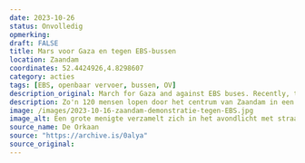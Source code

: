 ```yaml
---
date: 2023-10-26
status: Onvolledig
opmerking: 
draft: FALSE
title: Mars voor Gaza en tegen EBS-bussen
location: Zaandam
coordinates: 52.4424926,4.8298607
category: acties
tags: [EBS, openbaar vervoer, bussen, OV]
description_original: March for Gaza and against EBS buses. Recently, the city has signed a contract with EBS, an Israeli company. This contract needs to be torn up! Stop complicity.
description: Zo'n 120 mensen lopen door het centrum van Zaandam in een mars voor Gaza en tegen EBS-bussen. De vervoersregio is van plan een contract te tekenen met EBS, een "Israëlisch" bedrijf dat op een VN-sanctielijst staat wegens mensenrechtenschendingen.
image: /images/2023-10-16-zaandam-demonstratie-tegen-EBS.jpg
image_alt: Een grote menigte verzamelt zich in het avondlicht met straatlantaarns rond een podium. Op het geeft iemand een toespraak. Ook staan er verschillende mensen op het podium die prominent een grote Palestijnse vlag omhoog gehouden. Mensen in de menigte dragen voornamelijk jassen en hoodies, wat aangeeft dat het een koele avond is. Een aanzienlijke hoeveelheid oranje-rode rook waait in de lucht en verduistert sommige delen van de scène.
source_name: De Orkaan
source: "https://archive.is/0alya"
source_original: 
---
```

